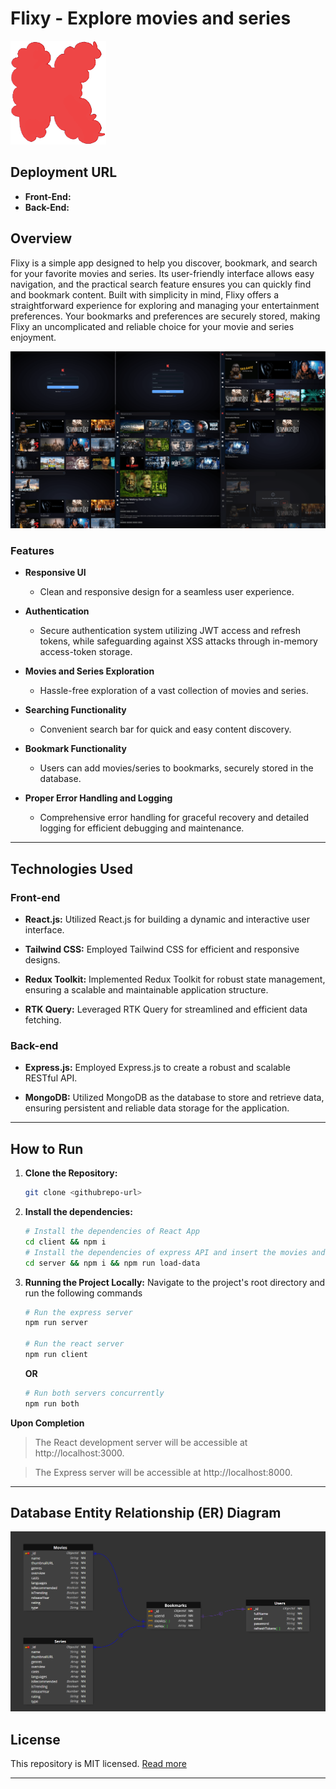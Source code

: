 # Flixy - Explore movies and series

![Flixy](./client/public/favicon.ico)

## Deployment URL

- **Front-End: <frontend-url>**
- **Back-End: <backend-url>**

## Overview

Flixy is a simple app designed to help you discover, bookmark, and search for your favorite movies and series. Its user-friendly interface allows easy navigation, and the practical search feature ensures you can quickly find and bookmark content. Built with simplicity in mind, Flixy offers a straightforward experience for exploring and managing your entertainment preferences. Your bookmarks and preferences are securely stored, making Flixy an uncomplicated and reliable choice for your movie and series enjoyment.

![Flixy Pages](./client/public/pages.png)

### Features

- **Responsive UI**

  - Clean and responsive design for a seamless user experience.

- **Authentication**

  - Secure authentication system utilizing JWT access and refresh tokens, while safeguarding against XSS attacks through in-memory access-token storage.

- **Movies and Series Exploration**

  - Hassle-free exploration of a vast collection of movies and series.

- **Searching Functionality**

  - Convenient search bar for quick and easy content discovery.

- **Bookmark Functionality**

  - Users can add movies/series to bookmarks, securely stored in the database.

- **Proper Error Handling and Logging**
  - Comprehensive error handling for graceful recovery and detailed logging for efficient debugging and maintenance.

---

## Technologies Used

### Front-end

- **React.js:** Utilized React.js for building a dynamic and interactive user interface.

- **Tailwind CSS:** Employed Tailwind CSS for efficient and responsive designs.

- **Redux Toolkit:** Implemented Redux Toolkit for robust state management, ensuring a scalable and maintainable application structure.

- **RTK Query:** Leveraged RTK Query for streamlined and efficient data fetching.

### Back-end

- **Express.js:** Employed Express.js to create a robust and scalable RESTful API.

- **MongoDB:** Utilized MongoDB as the database to store and retrieve data, ensuring persistent and reliable data storage for the application.

---

## How to Run

1. **Clone the Repository:**

   ```bash
   git clone <githubrepo-url>
   ```

2. **Install the dependencies:**

   ```bash
   # Install the dependencies of React App
   cd client && npm i
   # Install the dependencies of express API and insert the movies and series data into database
   cd server && npm i && npm run load-data
   ```

3. **Running the Project Locally:** Navigate to the project's root directory and run the following commands

   ```bash
   # Run the express server
   npm run server

   # Run the react server
   npm run client
   ```

   **OR**

   ```bash
   # Run both servers concurrently
   npm run both
   ```

**Upon Completion**

> The React development server will be accessible at http://localhost:3000.

> The Express server will be accessible at http://localhost:8000.

---

## Database Entity Relationship (ER) Diagram

![ER-Diagram](./db-ER-diagram.png)

## License

This repository is MIT licensed. [Read more](./LICENSE)

---
